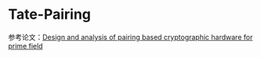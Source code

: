 # Tate-Pairing

参考论文：[Design and analysis of pairing based cryptographic hardware for prime field](http://dl.acm.org/citation.cfm?id=2395652)
